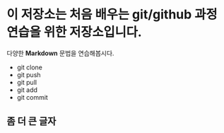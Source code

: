 # 이 저장소는 처음 배우는 git/github 과정 연습을 위한 저장소입니다.
다양한 **Markdown** 문법을 연습해봅시다.

- git clone
- git push
- git pull
- git add
- git commit

## 좀 더 큰 글자
